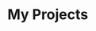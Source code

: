 <html xmlns="http://www.w3.org/1999/xhtml">

<title>My Projects</title>
<h1><b>My Projects</b></h1>
